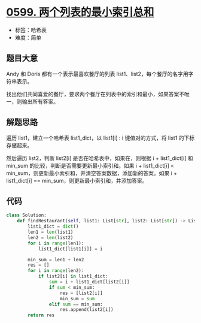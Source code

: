 # [0599. 两个列表的最小索引总和](https://leetcode-cn.com/problems/minimum-index-sum-of-two-lists/)

- 标签：哈希表
- 难度：简单

## 题目大意

Andy 和 Doris 都有一个表示最喜欢餐厅的列表 list1、list2，每个餐厅的名字用字符串表示。

找出他们共同喜爱的餐厅，要求两个餐厅在列表中的索引和最小，如果答案不唯一，则输出所有答案。

## 解题思路

遍历 list1，建立一个哈希表 list1_dict，以 list1[i] : i 键值对的方式，将 list1 的下标存储起来。

然后遍历 list2，判断 list2[i] 是否在哈希表中，如果在，则根据 i + list1_dict[i] 和 min_sum 的比较，判断是否需要更新最小索引和。如果 i + list1_dict[i] < min_sum，则更新最小索引和，并清空答案数据，添加新的答案。如果 i + list1_dict[i] == min_sum，则更新最小索引和，并添加答案。

## 代码

```Python
class Solution:
    def findRestaurant(self, list1: List[str], list2: List[str]) -> List[str]:
        list1_dict = dict()
        len1 = len(list1)
        len2 = len(list2)
        for i in range(len1):
            list1_dict[list1[i]] = i

        min_sum = len1 + len2
        res = []
        for i in range(len2):
            if list2[i] in list1_dict:
                sum = i + list1_dict[list2[i]]
                if sum < min_sum:
                    res = [list2[i]]
                    min_sum = sum
                elif sum == min_sum:
                    res.append(list2[i])
        return res
```

